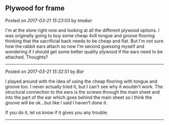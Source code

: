## Plywood for frame
Posted on *2017-03-21 15:23:03* by *tmaker*

I'm at the store right now and looking at all the different plywood options.  I was originally going to buy some cheap 4x8 tongue and groove flooring thinking that the sacrificial back needs to be cheap and flat.  But I'm not sure how the rabbit ears attach so now I'm second guessing myself and wondering if I should get some better quality plywood if the ears need to be attached.  Thoughts?

---

Posted on *2017-03-21 15:32:51* by *Bar*

I played around with the idea of using the cheap flooring with tongue and groove too. I never actually tried it, but I can't see why it wouldn't work. The structural connection to the ears is the screws through the main sheet and into the part of the ear which goes behind the main sheet so I think the groove will be ok...but like I said I haven't done it.

If you do it, let us know if it gives you any trouble.

---

